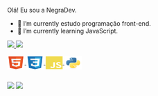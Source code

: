 Olá! Eu sou a NegraDev.

- 🔭 I’m currently estudo programação front-end.
- 🌱 I’m currently learning  JavaScript.
 <div>
  <a href="https://github.com/NegraDev">
  <img height="180em" src="https://github-readme-stats.vercel.app/api?username=NegraDev&show_icons=true&theme=chartreuse-dark&include_all_commits=true&count_private=true"/>
  <img height="180em" src="https://github-readme-stats.vercel.app/api/top-langs/?username=NegraDev&layout==7&theme=chartreuse-dark"/>
 </div>
 <div style="display: inline_block"><br>
  <img align="center" alt="Negra-HTML" height="30" width="40" src="https://raw.githubusercontent.com/devicons/devicon/master/icons/html5/html5-original.svg">
  <img align="center" alt="Negra-CSS" height="30" width="40" src="https://raw.githubusercontent.com/devicons/devicon/master/icons/css3/css3-original.svg">
  <img align="center" alt="Negra-Js" height="30" width="40" src="https://raw.githubusercontent.com/devicons/devicon/master/icons/javascript/javascript-plain.svg">
  <img align="center" alt="Negra-Python" height="30" width="40" src="https://raw.githubusercontent.com/devicons/devicon/master/icons/python/python-original.svg">
  <img align="right" alt="" src="">
 </div>
  
  ##
  
  <div>
     <a href="https://www.linkedin.com/in/" target="_blank"><img src="https://img.shields.io/badge/-LinkedIn-%230077B5?style=for-the-badge&logo=linkedin&logoColor=white" target="_blank"></a>
    <a href = "mailto"><img src="https://img.shields.io/badge/-Gmail-%23333?style=for-the-badge&logo=gmail&logoColor=white" target="_blank"></a>
  </div>
  
  

